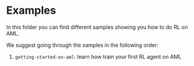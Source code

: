 # Examples

In this folder you can find different samples showing you how to do RL on
AML.

We suggest going through the samples in the following order:

1. ``getting-started-on-aml``: learn how train your first RL agent on AML

